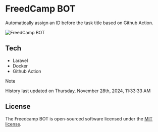 # FreedCamp BOT

Automatically assign an ID before the task title based on Github Action.

![FreedCamp BOT](https://repository-images.githubusercontent.com/737932867/7d34798b-2680-471c-b089-a78a718d3d6a)

## Tech

- Laravel
- Docker
- Github Action

> [!NOTE]  
> History last updated on Thursday, November 28th, 2024, 11:33:33 AM

## License

The Freedcamp BOT is open-sourced software licensed under the [MIT license](https://opensource.org/licenses/MIT).
